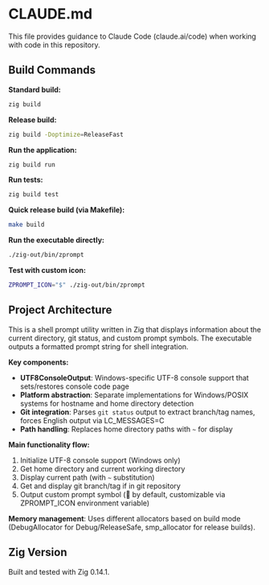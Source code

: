 # CLAUDE.md

This file provides guidance to Claude Code (claude.ai/code) when working with code in this repository.

## Build Commands

**Standard build:**
```bash
zig build
```

**Release build:**
```bash
zig build -Doptimize=ReleaseFast
```

**Run the application:**
```bash
zig build run
```

**Run tests:**
```bash
zig build test
```

**Quick release build (via Makefile):**
```bash
make build
```

**Run the executable directly:**
```bash
./zig-out/bin/zprompt
```

**Test with custom icon:**
```bash
ZPROMPT_ICON="$" ./zig-out/bin/zprompt
```

## Project Architecture

This is a shell prompt utility written in Zig that displays information about the current directory, git status, and custom prompt symbols. The executable outputs a formatted prompt string for shell integration.

**Key components:**

- **UTF8ConsoleOutput**: Windows-specific UTF-8 console support that sets/restores console code page
- **Platform abstraction**: Separate implementations for Windows/POSIX systems for hostname and home directory detection
- **Git integration**: Parses `git status` output to extract branch/tag names, forces English output via LC_MESSAGES=C
- **Path handling**: Replaces home directory paths with `~` for display

**Main functionality flow:**
1. Initialize UTF-8 console support (Windows only)
2. Get home directory and current working directory
3. Display current path (with `~` substitution)
4. Get and display git branch/tag if in git repository
5. Output custom prompt symbol (🦀 by default, customizable via ZPROMPT_ICON environment variable)

**Memory management**: Uses different allocators based on build mode (DebugAllocator for Debug/ReleaseSafe, smp_allocator for release builds).

## Zig Version

Built and tested with Zig 0.14.1.


